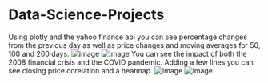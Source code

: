 # Data-Science-Projects
Using plotly and the yahoo finance api you can see percentage changes from the previous day as well as price changes and moving averages for 50, 100 and 200 days.
![image](https://user-images.githubusercontent.com/69521713/224543899-9dc5b609-d878-4b8c-9762-912cb2811604.png)
![image](https://user-images.githubusercontent.com/69521713/224543918-bf9041e6-3286-4888-81c6-77c981a69278.png)
You can see the impact of both the 2008 financial crisis and the COVID pandemic.
Adding a few lines you can see closing price corelation and a heatmap.
![image](https://user-images.githubusercontent.com/69521713/224543978-109e06ab-a89b-4f12-aa3b-3b84a96ff11a.png)
![image](https://user-images.githubusercontent.com/69521713/224544024-e47e1f60-3ab5-4755-a208-979b6f3bd0fa.png)
